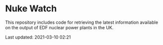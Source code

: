 # Nuke Watch

This repository includes code for retrieving the latest information available on the output of EDF nuclear power plants in the UK.

Last updated: 2021-03-10 02:21